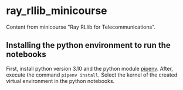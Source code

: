 # ray_rllib_minicourse

Content from minicourse "Ray RLlib for Telecommunications".

## Installing the python environment to run the notebooks

First, install python version 3.10 and the python module [pipenv](https://github.com/pypa/pipenv). After, execute the command `pipenv install`. Select the kernel of the created virtual environment in the python notebooks.
